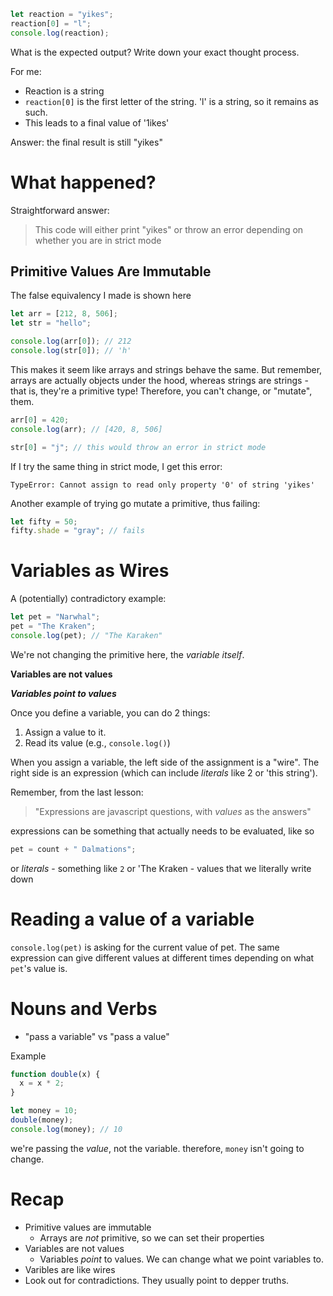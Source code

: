 ```javascript
let reaction = "yikes";
reaction[0] = "l";
console.log(reaction);
```

What is the expected output? Write down your exact thought process.

For me:

- Reaction is a string
- `reaction[0]` is the first letter of the string. 'l' is a string, so it remains as such.
- This leads to a final value of '1ikes'

Answer: the final result is still "yikes"

# What happened?

Straightforward answer:

> This code will either print "yikes" or throw an error depending on whether you are in strict mode

## Primitive Values Are Immutable

The false equivalency I made is shown here

```javascript
let arr = [212, 8, 506];
let str = "hello";

console.log(arr[0]); // 212
console.log(str[0]); // 'h'
```

This makes it seem like arrays and strings behave the same. But remember, arrays are actually objects under the hood, whereas strings are strings - that is, they're a primitive type! Therefore, you can't change, or "mutate", them.

```javascript
arr[0] = 420;
console.log(arr); // [420, 8, 506]

str[0] = "j"; // this would throw an error in strict mode
```

If I try the same thing in strict mode, I get this error:

`TypeError: Cannot assign to read only property '0' of string 'yikes'`

Another example of trying go mutate a primitive, thus failing:

```javascript
let fifty = 50;
fifty.shade = "gray"; // fails
```

# Variables as Wires

A (potentially) contradictory example:

```js
let pet = "Narwhal";
pet = "The Kraken";
console.log(pet); // "The Karaken"
```

We're not changing the primitive here, the _variable itself_.

**Variables are not values**

**_Variables point to values_**

Once you define a variable, you can do 2 things:

1. Assign a value to it.
2. Read its value (e.g., `console.log()`)

When you assign a variable, the left side of the assignment is a "wire". The right side is an expression (which can include _literals_ like 2 or 'this string').

Remember, from the last lesson:

> "Expressions are javascript questions, with _values_ as the answers"

expressions can be something that actually needs to be evaluated, like so

```js
pet = count + " Dalmations";
```

or _literals_ - something like `2` or 'The Kraken - values that we literally write down

# Reading a value of a variable

`console.log(pet)` is asking for the current value of pet. The same expression can give different values at different times depending on what `pet`'s value is.

# Nouns and Verbs

- "pass a variable" vs "pass a value"

Example

```js
function double(x) {
  x = x * 2;
}

let money = 10;
double(money);
console.log(money); // 10
```

we're passing the _value_, not the variable. therefore, `money` isn't going to change.

# Recap

- Primitive values are immutable
  - Arrays are _not_ primitive, so we can set their properties
- Variables are not values
  - Variables _point_ to values. We can change what we point variables to.
- Varibles are like wires
- Look out for contradictions. They usually point to depper truths.
